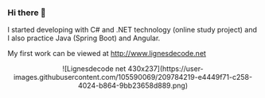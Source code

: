 
### Hi there 👋

I started developing with C# and .NET technology (online study project) and I also practice Java (Spring Boot) and Angular.

My first work can be viewed at http://www.lignesdecode.net

<p align="center">
  ![Lignesdecode net 430x237](https://user-images.githubusercontent.com/105590069/209784219-e4449f71-c258-4024-b864-9bb23658d889.png)
  <!--<img width="460" height="300" src="http://www.fillmurray.com/460/300">-->
</p>







<!--
**Sudo1999/Sudo1999** is a ✨ _special_ ✨ repository because its `README.md` (this file) appears on your GitHub profile.

Here are some ideas to get you started:

- 🔭 I’m currently working on ...
- 🌱 I’m currently learning ...
- 👯 I’m looking to collaborate on ...
- 🤔 I’m looking for help with ...
- 💬 Ask me about ...
- 📫 How to reach me: ...
- 😄 Pronouns: ...
- ⚡ Fun fact: ...
-->
